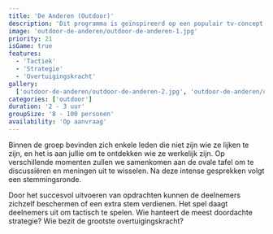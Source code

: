 ```yaml
---
title: 'De Anderen (Outdoor)'
description: 'Dit programma is geïnspireerd op een populair tv-concept, namelijk "De Verraders".'
image: 'outdoor-de-anderen/outdoor-de-anderen-1.jpg'
priority: 21
isGame: true
features:
  - 'Tactiek'
  - 'Strategie'
  - 'Overtuigingskracht'
gallery:
  ['outdoor-de-anderen/outdoor-de-anderen-2.jpg', 'outdoor-de-anderen/outdoor-de-anderen-3.jpg']
categories: ['outdoor']
duration: '2 - 3 uur'
groupSize: '8 - 100 personen'
availability: 'Op aanvraag'
---
```


Binnen de groep bevinden zich enkele leden die niet zijn wie ze lijken te zijn, en het is aan jullie om te ontdekken wie ze werkelijk zijn. Op verschillende momenten zullen we samenkomen aan de ovale tafel om te discussiëren en meningen uit te wisselen. Na deze intense gesprekken volgt een stemmingsronde.

Door het succesvol uitvoeren van opdrachten kunnen de deelnemers zichzelf beschermen of een extra stem verdienen. Het spel daagt deelnemers uit om tactisch te spelen. Wie hanteert de meest doordachte strategie? Wie bezit de grootste overtuigingskracht?
